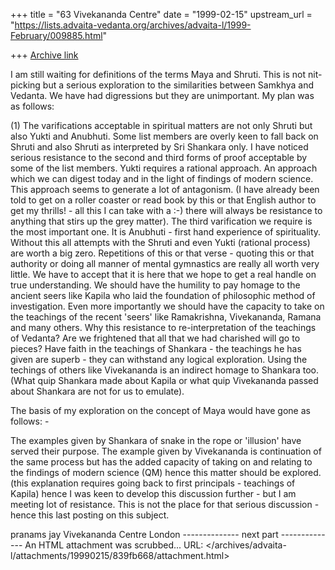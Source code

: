+++
title = "63 Vivekananda Centre"
date = "1999-02-15"
upstream_url = "https://lists.advaita-vedanta.org/archives/advaita-l/1999-February/009885.html"

+++
[Archive link](https://lists.advaita-vedanta.org/archives/advaita-l/1999-February/009885.html)

I am still waiting for definitions of the terms Maya and Shruti.
This is not nit-picking but a serious exploration to the similarities between Samkhya and Vedanta. We have had digressions but they are unimportant. My plan was as follows:

(1) The varifications acceptable in spiritual matters are not only Shruti but also Yukti and Anubhuti. Some list members are overly keen to fall back on Shruti and also Shruti as interpreted by Sri Shankara only. I have noticed serious resistance to the second and third forms of proof acceptable by some of the list members. Yukti requires a rational approach. An approach which we can digest today and in the light of findings of modern science. This approach seems to generate a lot of antagonism.  (I have already been told to get on a roller coaster or read book by this or that English author to get my thrills!  - all this I can take with a :-)  there will always be resistance to anything that stirs up the grey matter). The third varification we require is the most important one. It is Anubhuti - first hand experience of spirituality. Without this all attempts with the Shruti and even Yukti (rational process) are worth a big zero. Repetitions of this or that verse - quoting this or that authority or doing all manner of mental gymnastics are really all worth very little. We have to accept that it is here that we hope to get a real handle on true understanding. We should have the humility to pay homage to the ancient seers like Kapila who laid the foundation of philosophic method of investigation. Even more importantly we should have the capacity to take on the teachings of the recent 'seers' like Ramakrishna, Vivekananda, Ramana and many others. Why this resistance to re-interpretation of the teachings of Vedanta? Are we frightened that all that we had charished will go to pieces? Have faith in the teachings of Shankara - the teachings he has given are superb - they can withstand any logical exploration. Using the techings of others like Vivekananda is an indirect homage to Shankara too.  (What quip Shankara made about Kapila or what quip Vivekananda passed about Shankara are not for us to emulate).

The basis of my exploration on the concept of Maya would have gone as follows: -

The examples given by Shankara of snake in the rope or 'illusion' have served their purpose.
The example given by Vivekananda is continuation of the same process but has the added capacity of taking on and relating to the findings of modern science (QM) hence this matter should be explored. (this explanation requires going back to first principals - teachings of Kapila) hence I was keen to develop this discussion further - but I am meeting lot of resistance.  This is not the place for that serious discussion - hence this last posting on this subject.

pranams
jay
Vivekananda Centre London 
-------------- next part --------------
An HTML attachment was scrubbed...
URL: </archives/advaita-l/attachments/19990215/839fb668/attachment.html>
